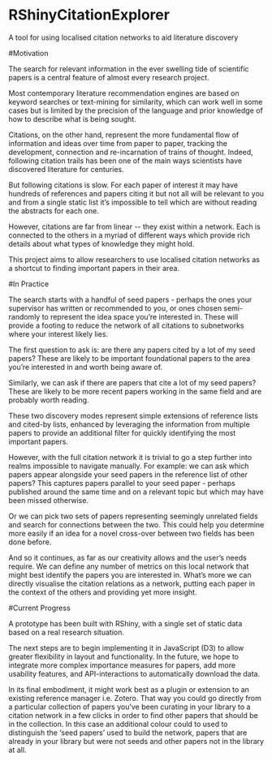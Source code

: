 # RShinyCitationExplorer
A tool for using localised citation networks to aid literature discovery

#Motivation

The search for relevant information in the ever swelling tide of scientific papers is a central feature of almost every research project. 

Most contemporary literature recommendation engines are based on keyword searches or text-mining for similarity, which can work well in some cases but is limited by the precision of the language and prior knowledge of how to describe what is being sought. 

Citations, on the other hand, represent the more fundamental flow of information and ideas over time from paper to paper, tracking the development, connection and re-incarnation of trains of thought. Indeed, following citation trails has been one of the main ways scientists have discovered literature for centuries.  

But following citations is slow. For each paper of interest it may have hundreds of references and papers citing it but not all will be relevant to you and from a single static list it’s impossible to tell which are without reading the abstracts for each one.

However, citations are far from linear -- they exist within a network. Each is connected to the others in a myriad of different ways which provide rich details about what types of knowledge they might hold. 

This project aims to allow researchers to use localised citation networks as a shortcut to finding important papers in their area. 

#In Practice

The search starts with a handful of seed papers - perhaps the ones your supervisor has written or recommended to you, or ones chosen semi-randomly to represent the idea space you’re interested in. These will provide a footing to reduce the network of all citations to subnetworks where your interest likely lies.

The first question to ask is: are there any papers cited by a lot of my seed papers? These are likely to be important foundational papers to the area you’re interested in and worth being aware of.

Similarly, we can ask if there are papers that cite a lot of my seed papers? These are likely to be more recent papers working in the same field and are probably worth reading.

These two discovery modes represent simple extensions of reference lists and cited-by lists, enhanced by leveraging the information from multiple papers to provide an additional filter for quickly identifying the most important papers.

However, with the full citation network it is trivial to go a step further into realms impossible to navigate manually. For example: we can ask which papers appear alongside your seed papers in the reference list of other papers? This captures papers parallel to your seed paper - perhaps published around the same time and on a relevant topic but which may have been missed otherwise.

Or we can pick two sets of papers representing seemingly unrelated fields and search for connections between the two. This could help you determine more easily if an idea for a novel cross-over between two fields has been done before.

And so it continues, as far as our creativity allows and the user’s needs require. We can define any number of metrics on this local network that might best identify the papers you are interested in. What’s more we can directly visualise the citation relations as a network, putting each paper in the context of the others and providing yet more insight. 

#Current Progress

A prototype has been built with RShiny, with a single set of static data based on a real research situation. 

The next steps are to begin implementing it in JavaScript (D3) to allow greater flexibility in layout and functionality.  In the future, we hope to integrate more complex importance measures for papers, add more usability features, and API-interactions to automatically download the data.

In its final embodiment, it might work best as a plugin or extension to an existing reference manager i.e. Zotero. That way you could go directly from a particular collection of papers you’ve been curating in your library to a citation network in a few clicks in order to find other papers that should be in the collection. In this case an additional colour could to used to distinguish the ‘seed papers’ used to build the network, papers that are already in your library but were not seeds and other papers not in the library at all. 
